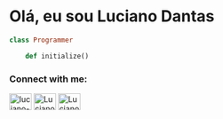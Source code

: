 # Olá, eu sou Luciano Dantas

```ruby 
class Programmer

	def initialize() 
```

<p align="left">
    <h3 align="left">Connect with me:</h3>
    <a href="https://www.linkedin.com/in/luciano-dantas-3858b8256/"_blank"><img align="center" src="https://github.com/gudiao21/gudiao21/blob/master/linkedin.png" alt="luciano-dantas-3858b8256" height="30" width="40" /></a>
    <a href="https://t.me/lucianodantas53" target="_blank"><img align="center"
src="https://github.com/gudiao21/gudiao21/blob/master/telegram.png" alt="Luciano Dantas" height="30" width="40"/></a>
    <a href="https://www.instagram.com/lucianodantas53/" target="_blank"><img align="center" src="https://"https://github.com/gudiao21/gudiao21/blob/master/instagram.png" alt="Luciano Dantas" height="30" width="40" /></a>    
</p>



